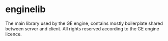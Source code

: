 # enginelib
The main library used by the GE engine, contains mostly boilerplate shared between server and client.
All rights reserved according to the GE engine licence.
